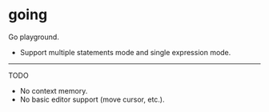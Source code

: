# going
Go playground.
- Support multiple statements mode and single expression mode.

---
TODO
- No context memory.
- No basic editor support (move cursor, etc.).
